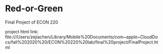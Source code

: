 # Red-or-Green
Final Project of ECON 220

project html link:
file:///Users/zejiachen/Library/Mobile%20Documents/com~apple~CloudDocs/fall%202020%20/ECON%20220%20lab/final%20project/FinalProject.html

